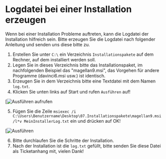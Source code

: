 # Logdatei bei einer Installation erzeugen

[1]:/assets/images/magellan/13.png "Ausführen aufrufen"
[2]:/assets/images/magellan/14.png "Ausführen"

Wenn bei einer Installation Probleme auftreten, kann die Logdatei der Installation hilfreich sein. Bitte erzeugen Sie die Logdatei nach folgender Anleitung und senden uns diese bitte zu.

1. Erstellen Sie unter `C:\` ein Verzeichnis `Installationspakete` auf dem Rechner, auf dem installiert werden soll.
2. Legen Sie in dieses Verzeichnis bitte das Installationspaket, im nachfolgenden Beispiel das "magellan9.msi", das Vorgehen für andere Programme (davinci6.msi usw.) ist identisch.
3. Erzeugen Sie in dem Verzeichnis bitte eine Textdatei mit dem Namen `log.txt`.
4. Klicken Sie unten links auf Start und rufen `Ausführen` auf!

[![Ausführen aufrufen][1]

5. Fügen Sie die Zeile `msiexec /i C:\Users\Benutzername\Desktop\07.Installationspakete\magellan9.msi /l*v MeinInstallerLog.txt` ein und drücken auf OK!

[![Ausführen][2]

6. Bitte durchlaufen Sie die Schritte der Installation. 
7. Nach der Installation ist die `log.txt` gefüllt, bitte senden Sie diese Datei als Ticketanhang mit, vielen Dank!